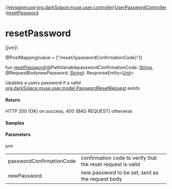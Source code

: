 //[elysianmuse](../../../index.md)/[org.darkSolace.muse.user.controller](../index.md)/[UserPasswordController](index.md)/[resetPassword](reset-password.md)

# resetPassword

[jvm]\

@PostMapping(value = [&quot;/reset/{passwordConfirmationCode}&quot;])

fun [resetPassword](reset-password.md)(@PathVariablepasswordConfirmationCode: [String](https://kotlinlang.org/api/latest/jvm/stdlib/kotlin/-string/index.html), @RequestBodynewPassword: [String](https://kotlinlang.org/api/latest/jvm/stdlib/kotlin/-string/index.html)): ResponseEntity&lt;[Unit](https://kotlinlang.org/api/latest/jvm/stdlib/kotlin/-unit/index.html)&gt;

Updates a users password if a valid [org.darkSolace.muse.user.model.PasswordResetRequest](../../org.darkSolace.muse.user.model/-password-reset-request/index.md) exists.

#### Return

HTTP 200 (OK) on success, 400 (BAD REQUEST) otherwise

#### Samples

#### Parameters

jvm

| | |
|---|---|
| passwordConfirmationCode | confirmation code to verify that the reset request is valid |
| newPassword | new password to be set, sent as the request body |
